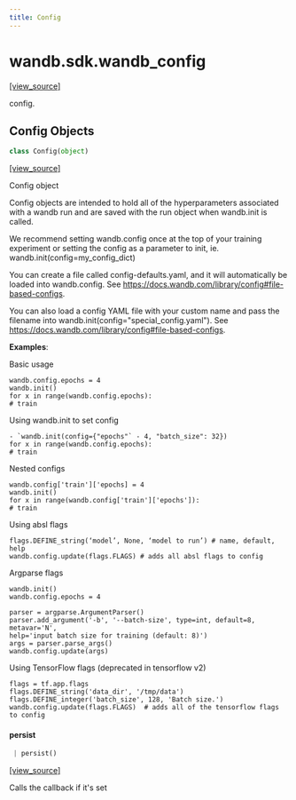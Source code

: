 ```yaml
---
title: Config
---
```


<a name="wandb.sdk.wandb_config"></a>
# wandb.sdk.wandb\_config

[[view_source]](https://github.com/wandb/client/blob/4a4de49c33117fcbb069439edeb509d54fd41176/wandb/sdk/wandb_config.py#L3)

config.

<a name="wandb.sdk.wandb_config.Config"></a>
## Config Objects

```python
class Config(object)
```

[[view_source]](https://github.com/wandb/client/blob/4a4de49c33117fcbb069439edeb509d54fd41176/wandb/sdk/wandb_config.py#L28)

Config object

Config objects are intended to hold all of the hyperparameters associated with
a wandb run and are saved with the run object when wandb.init is called.

We recommend setting wandb.config once at the top of your training experiment or
setting the config as a parameter to init, ie. wandb.init(config=my_config_dict)

You can create a file called config-defaults.yaml, and it will automatically be
loaded into wandb.config. See https://docs.wandb.com/library/config#file-based-configs.

You can also load a config YAML file with your custom name and pass the filename
into wandb.init(config="special_config.yaml").
See https://docs.wandb.com/library/config#file-based-configs.

**Examples**:

Basic usage
```
wandb.config.epochs = 4
wandb.init()
for x in range(wandb.config.epochs):
# train
```

Using wandb.init to set config
```
- `wandb.init(config={"epochs"` - 4, "batch_size": 32})
for x in range(wandb.config.epochs):
# train
```

Nested configs
```
wandb.config['train']['epochs] = 4
wandb.init()
for x in range(wandb.config['train']['epochs']):
# train
```

Using absl flags

```
flags.DEFINE_string(‘model’, None, ‘model to run’) # name, default, help
wandb.config.update(flags.FLAGS) # adds all absl flags to config
```

Argparse flags
```
wandb.init()
wandb.config.epochs = 4

parser = argparse.ArgumentParser()
parser.add_argument('-b', '--batch-size', type=int, default=8, metavar='N',
help='input batch size for training (default: 8)')
args = parser.parse_args()
wandb.config.update(args)
```

Using TensorFlow flags (deprecated in tensorflow v2)
```
flags = tf.app.flags
flags.DEFINE_string('data_dir', '/tmp/data')
flags.DEFINE_integer('batch_size', 128, 'Batch size.')
wandb.config.update(flags.FLAGS)  # adds all of the tensorflow flags to config
```

<a name="wandb.sdk.wandb_config.Config.persist"></a>
#### persist

```python
 | persist()
```

[[view_source]](https://github.com/wandb/client/blob/4a4de49c33117fcbb069439edeb509d54fd41176/wandb/sdk/wandb_config.py#L163)

Calls the callback if it's set

